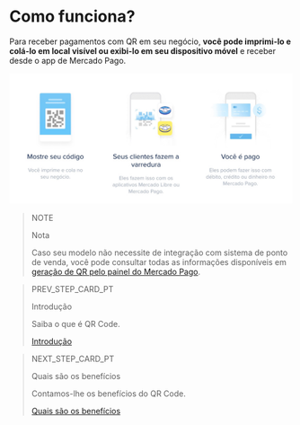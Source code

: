 # Como funciona?

Para receber pagamentos com QR em seu negócio, **você pode imprimi-lo e colá-lo em local visível ou exibi-lo em seu dispositivo móvel** e receber desde o app de Mercado Pago.


![Flujo QR](/images/mobile/qr_flujo.pt.png)

<span></span>
> NOTE
>
> Nota
>
> Caso seu modelo não necessite de integração com sistema de ponto de venda, você pode consultar todas as informações disponíveis em [geração de QR pelo painel do Mercado Pago](https://www.mercadopago[FAKER][URL][DOMAIN]/developers/pt/guides/in-person-payments/qr-code/integrations-front).

> PREV_STEP_CARD_PT
>
> Introdução
>
> Saiba o que é QR Code.
>
> [Introdução](https://www.mercadopago[FAKER][URL][DOMAIN]/developers/pt/guides/qr-code/introduction)


> NEXT_STEP_CARD_PT
>
> Quais são os benefícios
>
> Contamos-lhe os benefícios do QR Code.
>
> [Quais são os benefícios](https://www.mercadopago[FAKER][URL][DOMAIN]/developers/pt/guides/qr-code/introduction/benefits)